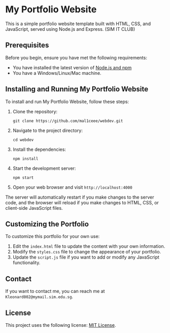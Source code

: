 # My Portfolio Website

This is a simple portfolio website template built with HTML, CSS, and JavaScript, served using Node.js and Express. (SIM IT CLUB)

## Prerequisites

Before you begin, ensure you have met the following requirements:

* You have installed the latest version of [Node.js and npm](https://nodejs.org/en/download/)
* You have a Windows/Linux/Mac machine.

## Installing and Running My Portfolio Website

To install and run My Portfolio Website, follow these steps:

1. Clone the repository:
   ```
   git clone https://github.com/mal1ceee/webdev.git
   ```

2. Navigate to the project directory:
   ```
   cd webdev
   ```

3. Install the dependencies:
   ```
   npm install
   ```

4. Start the development server:
   ```
   npm start
   ```

5. Open your web browser and visit `http://localhost:4000`

The server will automatically restart if you make changes to the server code, and the browser will reload if you make changes to HTML, CSS, or client-side JavaScript files.

## Customizing the Portfolio

To customize this portfolio for your own use:

1. Edit the `index.html` file to update the content with your own information.
2. Modify the `styles.css` file to change the appearance of your portfolio.
3. Update the `script.js` file if you want to add or modify any JavaScript functionality.

## Contact

If you want to contact me, you can reach me at `Kleonard002@mymail.sim.edu.sg`.

## License

This project uses the following license: [MIT License](<link_to_license>).
